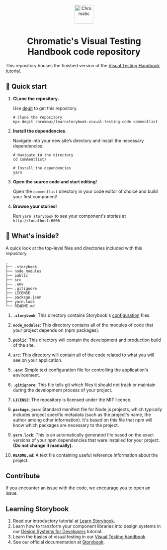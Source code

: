 <p align="center">
  <a href="https://www.chromatic.com/">
    <img alt="Chromatic" src="https://avatars2.githubusercontent.com/u/24584319?s=200&v=4" width="60" />
  </a>
</p>

<h1 align="center">
  Chromatic's Visual Testing Handbook code repository 
</h1>

This repository houses the finished version of the [Visual Testing Handbook tutorial](https://storybook.js.org/tutorials/visual-testing-handbook/react/en/tutorial/).

## 🚅 Quick start

1.  **CLone the repository.**

    Use [degit](https://github.com/Rich-Harris/degit) to get this repository.

    ```shell
    # Clone the repository
    npx degit chromaui/learnstorybook-visual-testing-code commentlist
    ```

1.  **Install the dependencies.**

    Navigate into your new site’s directory and install the necessary dependencies.

    ```shell
    # Navigate to the directory
    cd commentlist/

    # Install the dependencies
    yarn
    ```

1.  **Open the source code and start editing!**

    Open the `commentlist` directory in your code editor of choice and build your first component!

1.  **Browse your stories!**

    Run `yarn storybook` to see your component's stories at `http://localhost:6006`

## 🔎 What's inside?

A quick look at the top-level files and directories included with this repository.

    .
    ├── .storybook
    ├── node_modules
    ├── public
    ├── src
    ├── .env
    ├── .gitignore
    ├── LICENSE
    ├── package.json
    ├── yarn.lock
    └── README.md

1.  **`.storybook`**: This directory contains Storybook's [configuration](https://storybook.js.org/docs/react/configure/overview) files.

2.  **`node_modules`**: This directory contains all of the modules of code that your project depends on (npm packages).

3.  **`public`**: This directory will contain the development and production build of the site.

4.  **`src`**: This directory will contain all of the code related to what you will see on your application.

5.  **`.env`**: Simple text configuration file for controlling the application's environment.

6.  **`.gitignore`**: This file tells git which files it should not track or maintain during the development process of your project.

7.  **`LICENSE`**: The repository is licensed under the MIT licence.

8.  **`package.json`**: Standard manifest file for Node.js projects, which typically includes project specific metadata (such as the project's name, the author among other information). It's based on this file that npm will know which packages are necessary to the project.

9.  **`yarn.lock`**: This is an automatically generated file based on the exact versions of your npm dependencies that were installed for your project. **(Do not change it manually).**

10. **`README.md`**: A text file containing useful reference information about the project.

## Contribute

If you encounter an issue with the code, we encourage you to open an issue.

## Learning Storybook

1. Read our introductory tutorial at [Learn Storybook](https://storybook.js.org/tutorials/intro-to-storybook/react/en/get-started/).
2. Learn how to transform your component libraries into design systems in our [Design Systems for Developers](https://storybook.js.org/tutorials/design-systems-for-developers/) tutorial.
3. Learn the basics of visual testing in our [Visual Testing handbook](https://storybook.js.org/tutorials/visual-testing-handbook/).
4. See our official documentation at [Storybook](https://storybook.js.org/).
